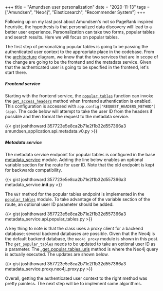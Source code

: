 +++
title = "Amundsen user personalization"
date = "2020-11-13"
tags = ["Amundsen", "Neo4j", "Elasticsearch", "Recommender System"]
+++

Following up on my last post about Amundsen's not so PageRank inspired
heuristic, the hypothesis is that personalized data discovery will lead to a
better user experience. Personalization can take two forms, popular tables and
search results. Here we will focus on popular tables.

The first step of personalizing popular tables is going to be passing the
authenticated user context to the appropriate place in the codebase. From the 
[architecture](https://github.com/amundsen-io/amundsen/blob/master/docs/architecture.md#architecture)
diagram, we know that the two services that are in scope of the change are
going to be the frontend and the metadata service. Given that the authenticated
user is going to be specified in the frontend, let's start there. 

##### Frontend service

Starting with the frontend service, the 
[`popular_tables`](https://github.com/amundsen-io/amundsenfrontendlibrary/blob/v2.3.0/amundsen_application/api/metadata/v0.py#L49-L81)
function can invoke the 
[`get_access_headers`](https://github.com/amundsen-io/amundsenfrontendlibrary/blob/e54fb8f71e88efb89156b6c6ffbc609d31b08858/amundsen_application/oidc_config.py#L10-L22)
method when frontend authentication is enabled. This configuration is accessed
with `app.config['REQUEST_HEADERS_METHOD'](app)`. The code below will attempt
to take the user ID from the headers if possible and then format the request
to the metadata service. 

{{< gist joshthoward 357723e5e8ca2b71e2f1b32d557366a3 amundsen_application.api.metadata.v0.py >}}

##### Metadata service

The metadata service endpoint for popular tables is configured in the base
[metadata_service](https://github.com/amundsen-io/amundsenmetadatalibrary/blob/master/metadata_service/__init__.py)
module. Adding the line below enables an optional variable section for the
route for user ID. Note that the old endpoint is kept for backwards
compatibility.

{{< gist joshthoward 357723e5e8ca2b71e2f1b32d557366a3 metadata_service.__init__.py >}}

The `GET` method for the popular tables endpoint is implemented in the
[`popular_tables`](https://github.com/amundsen-io/amundsenmetadatalibrary/blob/v2.5.4/metadata_service/api/popular_tables.py#L19-L24)
module. To take advantage of the variable section of the route, an optional
user ID parameter should be added. 

{{< gist joshthoward 357723e5e8ca2b71e2f1b32d557366a3 metadata_service.api.popular_tables.py >}}

A key thing to note is that the class uses a proxy client for a backend
database; several backend databases are possible. Given that the Neo4j is the
default backend database, the `neo4j_proxy` module is shown in this post. The 
[`get_popular_tables`](https://github.com/amundsen-io/amundsenmetadatalibrary/blob/5f1d0568e9aa646a44a27b7e948a94c17f14d747/metadata_service/proxy/neo4j_proxy.py#L731-L765)
needs to be updated to take an optional user ID as a parameter. The
[_get_popular_tables_uris](https://github.com/amundsen-io/amundsenmetadatalibrary/blob/5f1d0568e9aa646a44a27b7e948a94c17f14d747/metadata_service/proxy/neo4j_proxy.py#L704-L729)
method is where the Neo4j query is actually executed. The updates are shown below. 

{{< gist joshthoward 357723e5e8ca2b71e2f1b32d557366a3 metadata_service.proxy.neo4j_proxy.py >}}

Overall, getting the authenticated user context to the right method was pretty
painless. The next step will be to implement some algorithms. 
